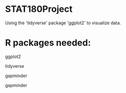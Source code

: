 # STAT180Project

Using the 'tidyverse' package 'ggplot2' to visualize data.

# R packages needed:

ggplot2

tidyverse

gapminder

gapminder

